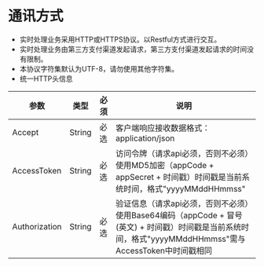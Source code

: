 # 通讯方式

  -  实时处理业务采用HTTP或HTTPS协议。以Restful方式进行交互。
  -  实时处理业务由第三方支付渠道发起请求，第三方支付渠道发起请求的时间没有限制。
  -  本协议字符集默认为UTF-8，请勿使用其他字符集。
  -  统一HTTP头信息 


| 参数          | 类型   | 必须 | 说明                                                                                                                                                    |
| ------------- | ------ | ---- | ------------------------------------------------------------------------------------------------------------------------------------------------------- |
| Accept        | String | 必选 | 客户端响应接收数据格式：application/json                                                                                                                |
| AccessToken   | String | 必选 | 访问令牌（请求api必须，否则不必须）使用MD5加密（appCode + appSecret + 时间戳）时间戳是当前系统时间，格式"yyyyMMddHHmmss"                                |
| Authorization | String | 必选 | 验证信息（请求api必须，否则不必须）使用Base64编码（appCode + 冒号(英文) + 时间戳）时间戳是当前系统时间，格式"yyyyMMddHHmmss"需与AccessToken中时间戳相同 |